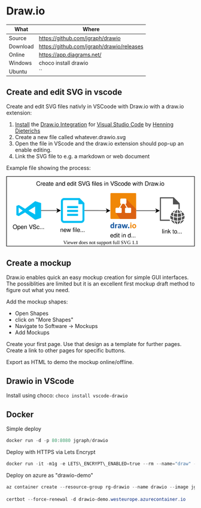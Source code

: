 # Draw.io

| What     | Where                                       |
|----------|---------------------------------------------|
| Source   | <https://github.com/jgraph/drawio>          |
| Download | <https://github.com/jgraph/drawio/releases> |
| Online   | <https://app.diagrams.net/>                 |
| Windows  | choco install drawio                        |
| Ubuntu   | ``                                          |

## Create and edit SVG in vscode

Create and edit SVG files nativly in VSCoode with Draw.io with a draw.io extension:

1. [Install](vscode:extension/hediet.vscode-drawio) the [Draw.io Integration](https://marketplace.visualstudio.com/items?itemName=hediet.vscode-drawio) for [Visual Studio Code](https://code.visualstudio.com/) by [Henning Dieterichs](https://marketplace.visualstudio.com/publishers/hediet)
2. Create a new file called whatever.drawio.svg
3. Open the file in VScode and the draw.io extension should pop-up an enable editing.
4. Link the SVG file to e.g. a markdown or web document

Example file showing the process:

![vscode_drawio](_example.drawio.svg)

## Create a mockup

Draw.io enables quick an easy mockup creation for simple GUI interfaces.
The possiblities are limited but it is an excellent first mockup draft method to figure out what you need.

Add the mockup shapes:

- Open Shapes
- click on "More Shapes"
- Navigate to Software → Mockups
- Add Mockups

Create your first page. Use that design as a template for further pages.
Create a link to other pages for specific buttons.

Export as HTML to demo the mockup online/offline.

## Drawio in VScode

Install using choco: ```choco install vscode-drawio```

## Docker

Simple deploy

``` ps1
docker run -d -p 80:8080 jgraph/drawio
```

Deploy with HTTPS via Lets Encrypt

``` ps1
docker run -it -m1g -e LETS\_ENCRYPT\_ENABLED=true --rm --name="draw" -p 80:80 -p 443:8443 jgraph/drawio
```

Deploy on azure as "drawio-demo"

``` ps1
az container create --resource-group rg-drawio --name drawio --image jgraph/drawio --restart-policy OnFailure --location westeurope --cpu 1 --memory 1 --ports 80 443 --environment-variables LETS\_ENCRYPT\_ENABLED=true PUBLIC\_DNS=drawio-demo.westeurope.azurecontainer.io KEYSTORE\_PASS=password --ip-address Public --dns-name-label drawio-demo

certbot --force-renewal -d drawio-demo.westeurope.azurecontainer.io
```
